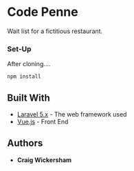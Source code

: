 # Code Penne 

Wait list for a fictitious restaurant.  

### Set-Up

After cloning....

```
npm install
```

## Built With

* [Laravel 5.x](https://laravel.com/docs/5.5) - The web framework used
* [Vue.js](https://vuejs.org/v2/guide/) - Front End

## Authors

* **Craig Wickersham** 


